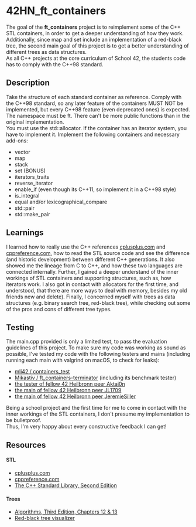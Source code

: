 # 42HN_ft_containers

The goal of the **ft_containers** project is to reimplement some of the C++ STL containers, in order to get a deeper understanding of how they work.  
Additionally, since map and set include an implementation of a red-black tree, the second main goal of this project is to get a better understanding of different trees as data structures.  
As all C++ projects at the core curriculum of School 42, the students code has to comply with the C++98 standard.

## Description

Take the structure of each standard container as reference. Comply with the C++98 standard, so any later feature of the containers MUST NOT be implemented, but every C++98 feature (even deprecated ones) is expected.  
The namespace must be ft. There can't be more public functions than in the original implementation.  
You must use the std::allocator. If the container has an iterator system, you have to implement it.
Implement the following containers and necessary add-ons:

 - vector  
 - map
 - stack
 - set (BONUS)
 - iterators_traits
 - reverse_iterator
 - enable_if (even though its C++11, so implement it in a C++98 style)
 - is_integral
 - equal and/or lexicographical_compare
 - std::pair
 - std::make_pair


## Learnings

I learned how to really use the C++ references [cplusplus.com](http://www.cplusplus.com/) and [cppreference.com](https://en.cppreference.com/), how to read the STL source code and see the difference (and historic development) between different C++ generations. It also showed me the lineage from C to C++, and how these two languages are connected internally. Further, I gained a deeper understand of the inner workings of STL containers and supporting structures, such as, how iterators work. I also got in contact with allocators for the first time, and understood, that there are more ways to deal with memory, besides my old friends new and delete). Finally, I concerned myself with trees as data structures (e.g. binary search tree, red-black tree), while checking out some of the pros and cons of different tree types.

## Testing

The main.cpp provided is only a limited test, to pass the evaluation guidelines of this project.
To make sure my code was working as sound as possible, I've tested my code with the following testers and mains (including running each main with valgrind on macOS, to check for leaks):

* [mli42 / containers_test](https://github.com/mli42/containers_test)
* [Mikastiv / ft_containers-terminator](https://github.com/Mikastiv/ft_containers-terminator) (including its benchmark tester)
* [the tester of fellow 42 Heilbronn peer Aktai0n](https://github.com/Aktai0n/ft_containers-42Heilbronn)
* [the main of fellow 42 Heilbronn peer JL1709](https://github.com/JL1709/ft_containers)
* [the main of fellow 42 Heilbronn peer JeremieSiller](https://github.com/JeremieSiller/ft_containers)

Being a school project and the first time for me to come in contact with the inner workings of the STL containers, I don't presume my implementation to be bulletproof.  
Thus, I'm very happy about every constructive feedback I can get!  

## Resources

#### STL
* [cplusplus.com](http://www.cplusplus.com/)
* [cppreference.com](https://en.cppreference.com/w/)
* [The C++ Standard Library, Second Edition](https://www.mica.edu.vn/perso/Vu-Hai/EE3490/Ref/The%20C++Standard%20Library%20-%202nd%20Edition.pdf)
#### Trees
* [Algorithms, Third Edition, Chapters 12 & 13](https://edutechlearners.com/download/Introduction_to_algorithms-3rd%20Edition.pdf)
* [Red-black tree visualizer](https://www.cs.usfca.edu/~galles/visualization/RedBlack.html)
